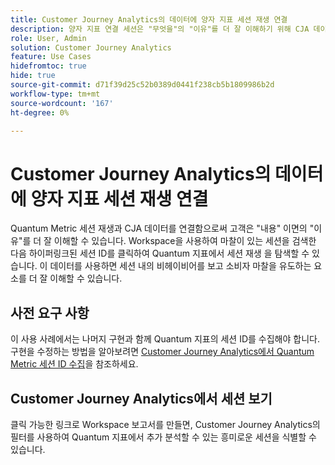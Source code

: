 ```yaml
---
title: Customer Journey Analytics의 데이터에 양자 지표 세션 재생 연결
description: 양자 지표 연결 세션은 "무엇을"의 "이유"를 더 잘 이해하기 위해 CJA 데이터로 재생됩니다.
role: User, Admin
solution: Customer Journey Analytics
feature: Use Cases
hidefromtoc: true
hide: true
source-git-commit: d71f39d25c52b0389d0441f238cb5b1809986b2d
workflow-type: tm+mt
source-wordcount: '167'
ht-degree: 0%

---
```


# Customer Journey Analytics의 데이터에 양자 지표 세션 재생 연결

Quantum Metric 세션 재생과 CJA 데이터를 연결함으로써 고객은 &quot;내용&quot; 이면의 &quot;이유&quot;를 더 잘 이해할 수 있습니다.  Workspace을 사용하여 마찰이 있는 세션을 검색한 다음 하이퍼링크된 세션 ID를 클릭하여 Quantum 지표에서 세션 재생 을 탐색할 수 있습니다.  이 데이터를 사용하면 세션 내의 비헤이비어를 보고 소비자 마찰을 유도하는 요소를 더 잘 이해할 수 있습니다.

## 사전 요구 사항

이 사용 사례에서는 나머지 구현과 함께 Quantum 지표의 세션 ID를 수집해야 합니다. 구현을 수정하는 방법을 알아보려면 [Customer Journey Analytics에서 Quantum Metric 세션 ID 수집](collect-session-id.md)을 참조하세요.

## Customer Journey Analytics에서 세션 보기

클릭 가능한 링크로 Workspace 보고서를 만들면, Customer Journey Analytics의 필터를 사용하여 Quantum 지표에서 추가 분석할 수 있는 흥미로운 세션을 식별할 수 있습니다.
